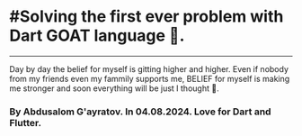 # #Solving the first ever problem with Dart GOAT language 🐐.

---

Day by day the belief for myself is gitting higher and higher. Even if nobody from my friends even my fammily supports me, BELIEF for myself is making me stronger and soon everything will be just I thought 💯.



### By Abdusalom G'ayratov. In 04.08.2024. **Love for Dart and Flutter**.


